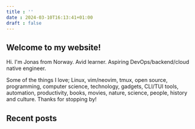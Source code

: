 ```yaml
---
title : ''
date : 2024-03-10T16:13:41+01:00
draft : false
---
```


## Welcome to my website!
Hi. I'm Jonas from Norway. Avid learner. Aspiring DevOps/backend/cloud native engineer.

Some of the things I love; Linux, vim/neovim, tmux, open source, programming, computer science, technology, gadgets, CLI/TUI tools, automation, productivity, books, movies, nature, science, people, history and culture. Thanks for stopping by!
## Recent posts

